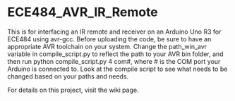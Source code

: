 # ECE484_AVR_IR_Remote

This is for interfacing an IR remote and receiver on an Arduino Uno R3 for ECE484 using avr-gcc. Before uploading the code, be sure to have an appropriate AVR toolchain on your system. Change the path_win_avr variable in compile_script.py to reflect the path to your AVR bin folder, and then run python compile_script.py 4 com#, where # is the COM port your Arduino is connected to. Look at the compile script to see what needs to be changed based on your paths and needs.

For details on this project, visit the wiki page.
